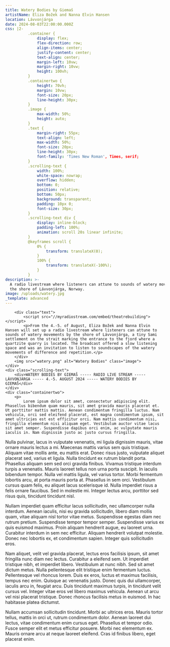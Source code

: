 ```yaml
---
title: Watery Bodies by Giemaš
artistName: Eliza Božek and Nanna Elvin Hansen
location: Lávvonjárga
date: 2024-08-03T22:00:00.000Z
css: |2-
          .container {
              display: flex;
              flex-direction: row;
              align-items: center;
              justify-content: center;
              text-align: center;
              margin-left: 10vw;
              margin-right: 10vw;
              height: 100vh;
          }
          .containertwo {
              height: 70vh;
              margin: 10vw;
              font-size: 20px;
              line-height: 30px;
          }
          .image {
              max-width: 50%;
              height: auto;
          }
          .text {
              margin-right: 55px;
              text-align: left;
              max-width: 50%;
              font-size: 20px;
              line-height: 30px;
              font-family: 'Times New Roman', Times, serif;
          }
          .scrolling-text {
              width: 100%;
              white-space: nowrap;
              overflow: hidden;
              bottom: 0;
              position: relative;
              bottom: 50px;
              background: transparent;
              padding: 10px 0;
              font-size: 30px;
          }
          .scrolling-text div {
              display: inline-block;
              padding-left: 100%;
              animation: scroll 20s linear infinite;
          }
          @keyframes scroll {
              0% {
                  transform: translateX(0);
              }
              100% {
                  transform: translateX(-100%);
              }
          }
description: >-
  A radio livestream where listeners can attune to sounds of watery movements by
  the shore of Lávvonjárga, Norway.
image: /uploads/watery.jpg
_template: advanced
---
```


   <div class="container">

```
    <div class="text">
        <script src="//myradiostream.com/embed/theatrebuilding"></script>
        <p>From the 4.-5. of August, Eliza Božek and Nanna Elvin Hansen will set up a radio livestream where listeners can attune to sounds of watery movements by the shore of Lávvonjárga, a tiny Sami settlement on the strait marking the entrance to the fjord where a quartzite quarry is located. The broadcast offered a slow listening space and was an invitation to listen to soundscapes of the watery movements of difference and repetition.</p>
    </div>
    <img src="watery.png" alt="Watery Bodies" class="image">
</div>
<div class="scrolling-text">
    <div>WATERY BODIES BY GIEMAŠ ----- RADIO LIVE STREAM ----- LÁVVONJÁRGA ----- 4.-5. AUGUST 2024 ----- WATERY BODIES BY GIEMAŠ</div>
</div>
<div class="containertwo">
    <p>
        Lorem ipsum dolor sit amet, consectetur adipiscing elit. Phasellus bibendum quam mauris, sit amet gravida mauris placerat et. Ut porttitor mattis mattis. Aenean condimentum fringilla luctus. Nam vehicula, orci sed eleifend placerat, est magna condimentum ipsum, sit amet ultricies est est efficitur orci. Nam mattis condimentum nisi, fringilla elementum nisi aliquam eget. Vestibulum auctor vitae lacus sit amet semper. Suspendisse dapibus orci enim, ac vulputate mauris iaculis in. Nam dignissim justo ac justo cursus fringilla.
```

Nulla pulvinar, lacus in vulputate venenatis, mi ligula dignissim mauris, vitae ornare mauris lectus a mi. Maecenas mattis varius sem quis tristique. Aliquam vitae mollis ante, eu mattis erat. Donec risus justo, vulputate aliquet placerat sed, varius et ligula. Nulla tincidunt ex rutrum blandit porta. Phasellus aliquam sem sed orci gravida finibus. Vivamus tristique interdum turpis a venenatis. Mauris laoreet tellus non urna porta suscipit. In iaculis bibendum tempor. Nulla vel mattis ligula, vel varius tortor. Morbi fermentum lobortis arcu, at porta mauris porta at. Phasellus in sem orci. Vestibulum cursus quam felis, eu aliquet lacus scelerisque id. Nulla imperdiet risus a felis ornare faucibus. Sed in molestie mi. Integer lectus arcu, porttitor sed risus quis, tincidunt tincidunt nisl.

Nullam imperdiet quam efficitur lacus sollicitudin, nec ullamcorper nulla interdum. Aenean iaculis, nisi eu gravida sollicitudin, libero diam mollis quam, vitae aliquam nisl tortor vitae metus. Suspendisse egestas diam nec rutrum pretium. Suspendisse tempor tempor semper. Suspendisse varius ex quis euismod maximus. Proin aliquam hendrerit augue, eu laoreet urna. Curabitur interdum in sem nec efficitur. Aliquam hendrerit volutpat molestie. Donec nec lobortis ex, et condimentum sapien. Integer quis sollicitudin eros.

Nam aliquet, velit vel gravida placerat, lectus eros facilisis ipsum, sit amet fringilla nunc diam nec lectus. Curabitur a eleifend sem. Ut imperdiet tristique nibh, et imperdiet libero. Vestibulum at nunc nibh. Sed sit amet dictum metus. Nulla pellentesque elit tristique enim fermentum luctus. Pellentesque vel rhoncus lorem. Duis ex eros, luctus et maximus facilisis, tempus nec enim. Quisque ac venenatis justo. Donec quis dui ullamcorper, iaculis arcu in, feugiat arcu. Duis tincidunt maximus turpis, in tincidunt velit cursus vel. Integer vitae eros vel libero maximus vehicula. Aenean ut arcu vel nisi placerat tristique. Donec rhoncus facilisis metus in euismod. In hac habitasse platea dictumst.

Nullam accumsan sollicitudin tincidunt. Morbi ac ultrices eros. Mauris tortor tellus, mattis in orci ut, rutrum condimentum dolor. Aenean laoreet dui lectus, vitae condimentum enim cursus eget. Phasellus et tempor odio. Fusce semper elit et metus efficitur posuere. Morbi nec elementum ex. Mauris ornare arcu at neque laoreet eleifend. Cras id finibus libero, eget placerat enim. </p> </div>
